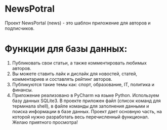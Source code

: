 # NewsPotral
Проект NewsPortal (news) - это шаблон приложение для авторов и подписчиков. 
# Функции для базы данных: 
1. Публиковать свои статьи, а также комментировать любимых авторов.
2. Вы можете ставить лайк и дислайк для новостей, статей, комментариев и составлять рейтинг авторов.
3. Публикуются такие темы как: спорт, образование, IT, политика и финансы.
4. Приложение реализовано в PyCharm на языке Python. Используем базу данных SQLite3.
В проекте приложен файл (список команд для терминала shell), в файле команды для заполнения данными и поиска информации в базе данных. Проект дает основную часть, на которой нужно разработать весь перечисленный функционал. Желаю приятного просмотра! 

